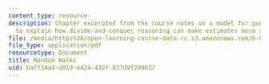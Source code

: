 ```yaml
---
content_type: resource
description: Chapter excerpted from the course notes on a model for guessing in order
  to explain how divide-and-conquer reasoning can make estimates more accurate.
file: /media/https%3A/open-learning-course-data-rc.s3.amazonaws.com/6-055j-the-art-of-approximation-in-science-and-engineering-spring-2008/baff34a4d01de424432f837d9f290037_feb13.pdf
file_type: application/pdf
resourcetype: Document
title: Random Walks
uid: baff34a4-d01d-e424-432f-837d9f290037
---
```

